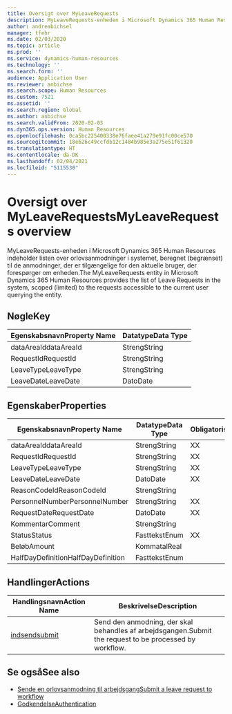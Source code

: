 ```yaml
---
title: Oversigt over MyLeaveRequests
description: MyLeaveRequests-enheden i Microsoft Dynamics 365 Human Resources indeholder listen over orlovsanmodninger i systemet, beregnet (begrænset) til de anmodninger, der er tilgængelige for den aktuelle bruger, der forespørger om enheden.
author: andreabichsel
manager: tfehr
ms.date: 02/03/2020
ms.topic: article
ms.prod: ''
ms.service: dynamics-human-resources
ms.technology: ''
ms.search.form: ''
audience: Application User
ms.reviewer: anbichse
ms.search.scope: Human Resources
ms.custom: 7521
ms.assetid: ''
ms.search.region: Global
ms.author: anbichse
ms.search.validFrom: 2020-02-03
ms.dyn365.ops.version: Human Resources
ms.openlocfilehash: 0ca5bc225400338e76faee41a279e91fc00ce570
ms.sourcegitcommit: 18e626c49ccfdb12c1484b985e3a275e51f61320
ms.translationtype: HT
ms.contentlocale: da-DK
ms.lasthandoff: 02/04/2021
ms.locfileid: "5115530"
---
```

# <a name="myleaverequests-overview"></a><span data-ttu-id="463d7-103">Oversigt over MyLeaveRequests</span><span class="sxs-lookup"><span data-stu-id="463d7-103">MyLeaveRequests overview</span></span>

<span data-ttu-id="463d7-104">MyLeaveRequests-enheden i Microsoft Dynamics 365 Human Resources indeholder listen over orlovsanmodninger i systemet, beregnet (begrænset) til de anmodninger, der er tilgængelige for den aktuelle bruger, der forespørger om enheden.</span><span class="sxs-lookup"><span data-stu-id="463d7-104">The MyLeaveRequests entity in Microsoft Dynamics 365 Human Resources provides the list of Leave Requests in the system, scoped (limited) to the requests accessible to the current user querying the entity.</span></span>

## <a name="key"></a><span data-ttu-id="463d7-105">Nøgle</span><span class="sxs-lookup"><span data-stu-id="463d7-105">Key</span></span>

  | <span data-ttu-id="463d7-106">Egenskabsnavn</span><span class="sxs-lookup"><span data-stu-id="463d7-106">Property Name</span></span> | <span data-ttu-id="463d7-107">Datatype</span><span class="sxs-lookup"><span data-stu-id="463d7-107">Data Type</span></span> |
  |---------------|-----------|
  | <span data-ttu-id="463d7-108">dataAreaId</span><span class="sxs-lookup"><span data-stu-id="463d7-108">dataAreaId</span></span>    | <span data-ttu-id="463d7-109">Streng</span><span class="sxs-lookup"><span data-stu-id="463d7-109">String</span></span>    |
  | <span data-ttu-id="463d7-110">RequestId</span><span class="sxs-lookup"><span data-stu-id="463d7-110">RequestId</span></span>     | <span data-ttu-id="463d7-111">Streng</span><span class="sxs-lookup"><span data-stu-id="463d7-111">String</span></span>    |
  | <span data-ttu-id="463d7-112">LeaveType</span><span class="sxs-lookup"><span data-stu-id="463d7-112">LeaveType</span></span>     | <span data-ttu-id="463d7-113">Streng</span><span class="sxs-lookup"><span data-stu-id="463d7-113">String</span></span>    |
  | <span data-ttu-id="463d7-114">LeaveDate</span><span class="sxs-lookup"><span data-stu-id="463d7-114">LeaveDate</span></span>     | <span data-ttu-id="463d7-115">Dato</span><span class="sxs-lookup"><span data-stu-id="463d7-115">Date</span></span>      |
  
## <a name="properties"></a><span data-ttu-id="463d7-116">Egenskaber</span><span class="sxs-lookup"><span data-stu-id="463d7-116">Properties</span></span>

  | <span data-ttu-id="463d7-117">Egenskabsnavn</span><span class="sxs-lookup"><span data-stu-id="463d7-117">Property Name</span></span>     | <span data-ttu-id="463d7-118">Datatype</span><span class="sxs-lookup"><span data-stu-id="463d7-118">Data Type</span></span> | <span data-ttu-id="463d7-119">Obligatorisk</span><span class="sxs-lookup"><span data-stu-id="463d7-119">Required</span></span> |
  |-------------------|-----------|----------|
  | <span data-ttu-id="463d7-120">dataAreaId</span><span class="sxs-lookup"><span data-stu-id="463d7-120">dataAreaId</span></span>        | <span data-ttu-id="463d7-121">Streng</span><span class="sxs-lookup"><span data-stu-id="463d7-121">String</span></span>    | <span data-ttu-id="463d7-122">X</span><span class="sxs-lookup"><span data-stu-id="463d7-122">X</span></span>        |
  | <span data-ttu-id="463d7-123">RequestId</span><span class="sxs-lookup"><span data-stu-id="463d7-123">RequestId</span></span>         | <span data-ttu-id="463d7-124">Streng</span><span class="sxs-lookup"><span data-stu-id="463d7-124">String</span></span>    | <span data-ttu-id="463d7-125">X</span><span class="sxs-lookup"><span data-stu-id="463d7-125">X</span></span>        |
  | <span data-ttu-id="463d7-126">LeaveType</span><span class="sxs-lookup"><span data-stu-id="463d7-126">LeaveType</span></span>         | <span data-ttu-id="463d7-127">Streng</span><span class="sxs-lookup"><span data-stu-id="463d7-127">String</span></span>    | <span data-ttu-id="463d7-128">X</span><span class="sxs-lookup"><span data-stu-id="463d7-128">X</span></span>        |
  | <span data-ttu-id="463d7-129">LeaveDate</span><span class="sxs-lookup"><span data-stu-id="463d7-129">LeaveDate</span></span>         | <span data-ttu-id="463d7-130">Dato</span><span class="sxs-lookup"><span data-stu-id="463d7-130">Date</span></span>      | <span data-ttu-id="463d7-131">X</span><span class="sxs-lookup"><span data-stu-id="463d7-131">X</span></span>        |
  | <span data-ttu-id="463d7-132">ReasonCodeId</span><span class="sxs-lookup"><span data-stu-id="463d7-132">ReasonCodeId</span></span>      | <span data-ttu-id="463d7-133">Streng</span><span class="sxs-lookup"><span data-stu-id="463d7-133">String</span></span>    |          |
  | <span data-ttu-id="463d7-134">PersonnelNumber</span><span class="sxs-lookup"><span data-stu-id="463d7-134">PersonnelNumber</span></span>   | <span data-ttu-id="463d7-135">Streng</span><span class="sxs-lookup"><span data-stu-id="463d7-135">String</span></span>    | <span data-ttu-id="463d7-136">X</span><span class="sxs-lookup"><span data-stu-id="463d7-136">X</span></span>        |
  | <span data-ttu-id="463d7-137">RequestDate</span><span class="sxs-lookup"><span data-stu-id="463d7-137">RequestDate</span></span>       | <span data-ttu-id="463d7-138">Dato</span><span class="sxs-lookup"><span data-stu-id="463d7-138">Date</span></span>      | <span data-ttu-id="463d7-139">X</span><span class="sxs-lookup"><span data-stu-id="463d7-139">X</span></span>        |
  | <span data-ttu-id="463d7-140">Kommentar</span><span class="sxs-lookup"><span data-stu-id="463d7-140">Comment</span></span>           | <span data-ttu-id="463d7-141">Streng</span><span class="sxs-lookup"><span data-stu-id="463d7-141">String</span></span>    |          |
  | <span data-ttu-id="463d7-142">Status</span><span class="sxs-lookup"><span data-stu-id="463d7-142">Status</span></span>            | <span data-ttu-id="463d7-143">Fasttekst</span><span class="sxs-lookup"><span data-stu-id="463d7-143">Enum</span></span>      | <span data-ttu-id="463d7-144">X</span><span class="sxs-lookup"><span data-stu-id="463d7-144">X</span></span>        |
  | <span data-ttu-id="463d7-145">Beløb</span><span class="sxs-lookup"><span data-stu-id="463d7-145">Amount</span></span>            | <span data-ttu-id="463d7-146">Kommatal</span><span class="sxs-lookup"><span data-stu-id="463d7-146">Real</span></span>      |          |
  | <span data-ttu-id="463d7-147">HalfDayDefinition</span><span class="sxs-lookup"><span data-stu-id="463d7-147">HalfDayDefinition</span></span> | <span data-ttu-id="463d7-148">Fasttekst</span><span class="sxs-lookup"><span data-stu-id="463d7-148">Enum</span></span>      |          |

## <a name="actions"></a><span data-ttu-id="463d7-149">Handlinger</span><span class="sxs-lookup"><span data-stu-id="463d7-149">Actions</span></span>

 | <span data-ttu-id="463d7-150">Handlingsnavn</span><span class="sxs-lookup"><span data-stu-id="463d7-150">Action Name</span></span>                               | <span data-ttu-id="463d7-151">Beskrivelse</span><span class="sxs-lookup"><span data-stu-id="463d7-151">Description</span></span>                                     |
 |-------------------------------------------|-------------------------------------------------|
 | [<span data-ttu-id="463d7-152">indsend</span><span class="sxs-lookup"><span data-stu-id="463d7-152">submit</span></span>](hr-developer-api-myleaverequests-submit.md)   | <span data-ttu-id="463d7-153">Send den anmodning, der skal behandles af arbejdsgangen.</span><span class="sxs-lookup"><span data-stu-id="463d7-153">Submit the request to be processed by workflow.</span></span> |

## <a name="see-also"></a><span data-ttu-id="463d7-154">Se også</span><span class="sxs-lookup"><span data-stu-id="463d7-154">See also</span></span>

- [<span data-ttu-id="463d7-155">Sende en orlovsanmodning til arbejdsgang</span><span class="sxs-lookup"><span data-stu-id="463d7-155">Submit a leave request to workflow</span></span>](hr-developer-api-myleaverequests-submit.md)
- [<span data-ttu-id="463d7-156">Godkendelse</span><span class="sxs-lookup"><span data-stu-id="463d7-156">Authentication</span></span>](hr-developer-api-authentication.md)